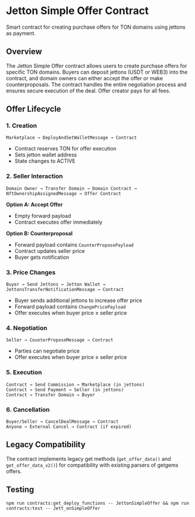 # Jetton Simple Offer Contract

Smart contract for creating purchase offers for TON domains using jettons as payment.

## Overview

The Jetton Simple Offer contract allows users to create purchase offers for specific TON domains. Buyers can deposit jettons (USDT or WEB3) into the contract, and domain owners can either accept the offer or make counterproposals. The contract handles the entire negotiation process and ensures secure execution of the deal. Offer creator pays for all fees.

## Offer Lifecycle

### 1. Creation
```
Marketplace → DeployAndSetWalletMessage → Contract
```
- Contract reserves TON for offer execution
- Sets jetton wallet address
- State changes to ACTIVE

### 2. Seller Interaction
```
Domain Owner → Transfer Domain → Domain Contract → NftOwnershipAssignedMessage → Offer Contract
```

**Option A: Accept Offer**
- Empty forward payload
- Contract executes offer immediately

**Option B: Counterproposal**
- Forward payload contains `CounterProposePayload`
- Contract updates seller price
- Buyer gets notification

### 3. Price Changes
```
Buyer → Send Jettons → Jetton Wallet → JettonsTransferNotificationMessage → Contract
```
- Buyer sends additional jettons to increase offer price
- Forward payload contains `ChangePricePayload`
- Offer executes when buyer price ≥ seller price

### 4. Negotiation
```
Seller → CounterProposeMessage → Contract
```
- Parties can negotiate price
- Offer executes when buyer price ≥ seller price

### 5. Execution
```
Contract → Send Commission → Marketplace (in jettons)
Contract → Send Payment → Seller (in jettons)
Contract → Transfer Domain → Buyer
```

### 6. Cancellation
```
Buyer/Seller → CancelDealMessage → Contract
Anyone → External Cancel → Contract (if expired)
```

## Legacy Compatibility

The contract implements legacy get methods (`get_offer_data()` and `get_offer_data_v2()`) for compatibility with existing parsers of getgems offers.

## Testing

```shell
npm run contracts:get_deploy_functions -- JettonSimpleOffer && npm run contracts:test -- Jett_onSimpleOffer
```
